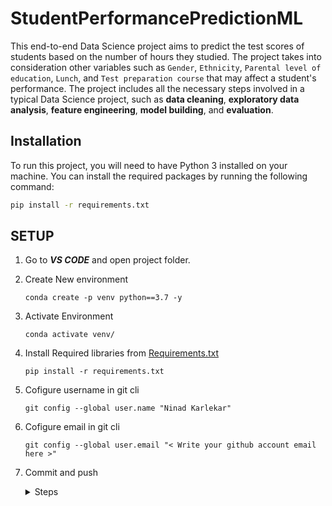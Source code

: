 # StudentPerformancePredictionML
This end-to-end Data Science project aims to predict the test scores of students based on the number of hours they studied. The project takes into consideration other variables such as `Gender`, `Ethnicity`, `Parental level of education`, `Lunch`, and `Test preparation course` that may affect a student's performance. The project includes all the necessary steps involved in a typical Data Science project, such as **data cleaning**, **exploratory data analysis**, **feature engineering**, **model building**, and **evaluation**.

## Installation
To run this project, you will need to have Python 3 installed on your machine. You can install the required packages by running the following command:

```bash
pip install -r requirements.txt
```

## SETUP

1. Go to ***VS CODE*** and open project folder.

2. Create New environment

    ```
    conda create -p venv python==3.7 -y
    ``` 

3. Activate Environment
    ```
    conda activate venv/
    ```

4. Install Required libraries from [Requirements.txt](/requirements.txt)
    ```
    pip install -r requirements.txt
    ```

5. Cofigure username in git cli
    ```
    git config --global user.name "Ninad Karlekar"
    ```

6. Cofigure email in git cli
    ```
    git config --global user.email "< Write your github account email here >"
    ```

7. Commit and push

    <details>
    <summary>Steps</summary>
    <br>

    1. Add File
        1. Add a **single** file

            ``` 
            git add requirements.txt
            ```

        2. Add **all** files

            ```
            git add .
            ```

    2. To see **status**
        ```
        git status
        ```

    3. To **commit** with message
        ```
        git commit -m "Write message here"
        ```

    4. To **push** changes
        ```
        git push origin main
        ```

    </details>
    <br>